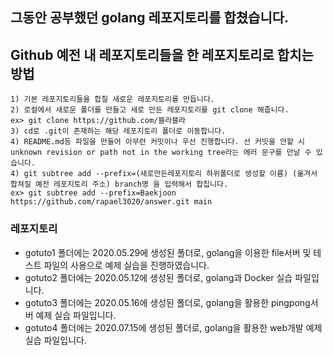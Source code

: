 ## 그동안 공부했던 golang 레포지토리를 합쳤습니다.
## Github 예전 내 레포지토리들을 한 레포지토리로 합치는 방법
    1) 기본 레포지토리들을 합칠 새로운 레포지토리를 만듭니다.
    2) 로컬에서 새로운 폴더를 만들고 새로 만든 레포지토리를 git clone 해줍니다.
    ex> git clone https://github.com/블라블라
    3) cd로 .git이 존재하는 해당 레포지토리 폴더로 이동합니다.
    4) README.md등 파일을 만들어 아무런 커밋이나 우선 진행합니다. 선 커밋을 안할 시 unknown revision or path not in the working tree라는 에러 문구를 만날 수 있습니다.
    4) git subtree add --prefix=(새로만든레포지토리 하위폴더로 생성할 이름) (옮겨서 합쳐질 예전 레포지토리 주소) branch명 을 입력해서 합칩니다.
    ex> git subtree add --prefix=Baekjoon https://github.com/rapael3020/answer.git main
### 레포지토리
- gotuto1 폴더에는 2020.05.29에 생성된 폴더로, golang을 이용한 file서버 및 테스트 파일의 사용으로 예제 실습을 진행하였습니다.
- gotuto2 폴더에는 2020.05.12에 생성된 폴더로, golang과 Docker 실습 파일입니다.
- gotuto3 폴더에는 2020.05.16에 생성된 폴더로, golang을 활용한 pingpong서버 예제 실습 파일입니다.
- gotuto4 폴더에는 2020.07.15에 생성된 폴더로, golang을 활용한 web개발 예제 실습 파일입니다.